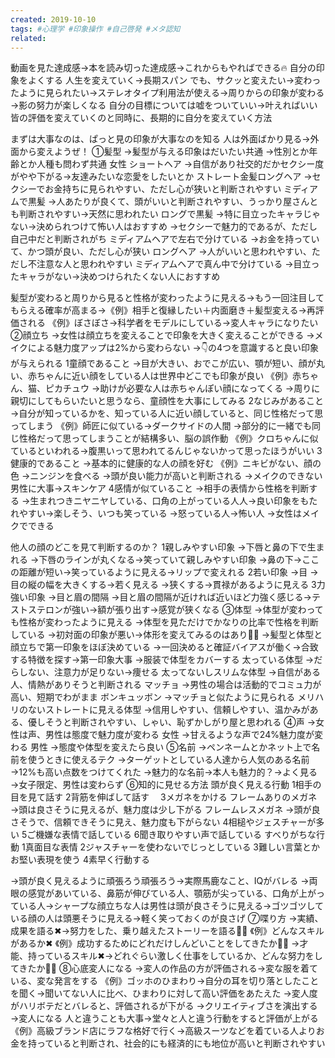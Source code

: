 ```yaml
---
created: 2019-10-10
tags: #心理学 #印象操作 #自己啓発 #メタ認知
related:
---
```


動画を見た達成感→本を読み切った達成感→これからもやればできる🔥
自分の印象をよくする
人生を変えていく→長期スパン
でも、サクッと変えたい→変わったように見られたい→ステレオタイプ利用法が使える→周りからの印象が変わる→影の努力が楽しくなる
自分の目標については嘘をついていい→叶えればいい
皆の評価を変えていくのと同時に、長期的に自分を変えていく方法

まずは大事なのは、ぱっと見の印象が大事なのを知る
人は外面ばかり見る→外面から変えようぜ！
①髪型
→髪型が与える印象はだいたい共通
→性別とか年齢とか人種も問わず共通
女性
ショートヘア
→自信があり社交的だかセクシー度がやや下がる→友達みたいな恋愛をしたいとか
ストレート金髪ロングヘア
→セクシーでお金持ちに見られやすい、ただし心が狭いと判断されやすい
ミディアムで黒髪
→人あたりが良くて、頭がいいと判断されやすい、うっかり屋さんとも判断されやすい→天然に思われたい
ロングで黒髪
→特に目立ったキャラじゃない→決められつけて怖い人はおすすめ
→セクシーで魅力的であるが、ただし自己中だと判断されがち
ミディアムヘアで左右で分けている
→お金を持っていて、かつ頭が良い、ただし心が狭い
ロングヘア
→人がいいと思われやすい、ただし不注意な人と思われやすい
ミディアムヘアで真ん中で分けている
→目立ったキャラがない→決めつけられたくない人におすすめ

髪型が変わると周りから見ると性格が変わったように見える→もう一回注目してもらえる確率が高まる→《例》相手と復縁したい＋内面磨き＋髪型変える→再評価される
《例》ぼさぼさ→科学者をモデルにしている→変人キャラになりたい
②顔立ち
→女性は顔立ちを変えることで印象を大きく変えることができる
→メイクによる魅力度アップは2%から変わらない
→👇の4つを意識すると良い印象が与えられる
1童顔であること
→目が大きい、おでこが広い、顎が短い、顔が丸い、赤ちゃんに近い顔をしている人は世界中どこでも印象が良い
《例》赤ちゃん、猫、ピカチュウ
→助けが必要な人は赤ちゃんぽい顔になってくる
→周りに親切にしてもらいたいと思うなら、童顔性を大事にしてみる
2なじみがあること
→自分が知っているかを、知っている人に近い顔していると、同じ性格だって思ってしまう
《例》師匠に似ている→ダークサイドの人間
→部分的に一緒でも同じ性格だって思ってしまうことが結構多い、脳の誤作動
《例》クロちゃんに似ているといわれる→腹黒いって思われてるんじゃないかって思ったほうがいい
3健康的であること
→基本的に健康的な人の顔を好む
《例》ニキビがない、顔の色
→ニンジンを食べる
→頭が良い能力が高いと判断される
→メイクのできない男性に大事→スキンケア
4感情が似ていること
→相手の表情から性格を判断する
→生まれつきニヤニヤしている、口角の上がっている人人→良い印象をもたれやすい→楽しそう、いつも笑っている
→怒っている人→怖い人
→女性はメイクでできる

他人の顔のどこを見て判断するのか？
1親しみやすい印象
→下唇と鼻の下で生まれる
→下唇のラインが丸くなる→笑っていて親しみやすい印象
→鼻の下→ここの距離が短い→笑っているように見える→リップで変えれる
2若い印象
→目
→目の縦の幅を大きくする→若く見える
→狭くする→貫禄があるように見える
3力強い印象
→目と眉の間隔
→目と眉の間隔が近ければ近いほど力強く感じる→テストステロンが強い→額が張り出す→感覚が狭くなる
③体型
→体型が変わっても性格が変わったように見える
→体型を見ただけでかなりの比率で性格を判断している 
→初対面の印象が悪い→体形を変えてみるのはあり🙆‍♀️
→髪型と体型と顔立ちで第一印象をほぼ決めている
→一回決めると確証バイアスが働く→合致する特徴を探す→第一印象大事
→服装で体型をカバーする
太っている体型
→だらしない、注意力が足りない→痩せる
太ってないしスリムな体型
→自信がある人、情熱がありそうと判断される
マッチョ
→男性の場合は活動的でコミュ力が高い、短期でわがまま
ボンキュッボン
→マッチョと似たように見られる
メリハリのないストレートに見える体型
→信用しやすい、信頼しやすい、温かみがある、優しそうと判断されやすい、しゃい、恥ずかしがり屋と思われる
④声
→女性は声、男性は態度で魅力度が変わる
女性
→甘えるような声で24%魅力度が変わる
男性
→態度や体型を変えたら良い
⑤名前
→ペンネームとかネット上で名前を使うときに使えるテク
→ターゲットとしている人達から人気のある名前→12%も高い点数をつけてくれた
→魅力的な名前→本人も魅力的？→よく見る
→女子限定、男性は変わらず
⑥知的に見せる方法
頭が良く見える行動
1相手の目を見て話す
2背筋を伸ばして話す　
3メガネをかける
フレームありのメガネ
→頭は良さそうに見えるが、魅力度は少し下がる
フレームレスメガネ
→頭が良さそうで、信頼できそうに見え、魅力度も下がらない
4相槌やジェスチャーが多い
5ご機嫌な表情で話している
6聞き取りやすい声で話している
すべりがちな行動
1真面目な表情
2ジャスチャーを使わないでじっとしている
3難しい言葉とかお堅い表現を使う
4素早く行動する

→頭が良く見えるように頑張ろう頑張ろう→実際馬鹿なこと、IQがバレる
→両眼の感覚があいている、鼻筋が伸びている人、顎筋が尖っている、口角が上がっている人→シャープな顔立ちな人は男性は頭が良さそうに見える→ゴツゴツしている顔の人は頭悪そうに見える→軽く笑っておくのが良さげ
⑦喋り方
→実績、成果を語る✖︎→努力をした、乗り越えたストーリーを語る🙆‍♀️
《例》どんなスキルがあるか✖︎
《例》成功するためにどれだけしんどいことをしてきたか🙆‍♀️
→才能、持っているスキル✖︎→どれぐらい激しく仕事をしているか、どんな努力をしてきたか🙆‍♀️
⑧心底変人になる
→変人の作品の方が評価される→変な服を着ている、変な発言をする
《例》ゴッホのひまわり→自分の耳を切り落としたことを聞く→聞いてない人に比べ、ひまわりに対して高い評価をあたえた
→変人度がハリボテだとバレると、評価されるが下がる
→クリエイティブさを演出する→変人になる
人と違うことも大事→堂々と人と違う行動をすると評価が上がる
《例》高級ブランド店にラフな格好で行く→高級スーツなどを着ている人よりお金を持っていると判断され、社会的にも経済的にも地位が高いと判断されやすい
